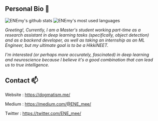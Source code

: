 ## Personal Bio 🤔

![ENEmy's github stats](https://github-readme-stats.vercel.app/api?username=ENEmyr&show_icons=true&theme=dark&count_private=true)
![ENEmy's most used languages](https://github-readme-stats.vercel.app/api/top-langs/?username=ENEmyr&layout=compact&theme=dark&hide=css,html)

*Greeting!,
Currently, I am a Master's student working part-time as a research assistant in deep learning tasks (specifically, object detection) and as a backend developer, as well as taking an internship as an ML Engineer, but my ultimate goal is to be a HikkiNEET.*

*I'm interested (or perhaps more accurately, fascinated) in deep learning and neuroscience because I believe it's a good combination that can lead us to true intelligence.*

## Contact 📫

Website : https://dogmatism.me/

Medium : https://medium.com/@ENE_mee/

Twitter : https://twitter.com/ENE_mee/
